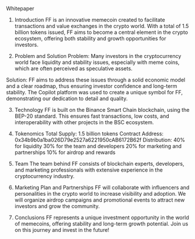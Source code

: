 Whitepaper
1. Introduction
FF is an innovative memecoin created to facilitate transactions and value exchanges in the crypto world. With a total of 1.5 billion tokens issued, FF aims to become a central element in the crypto ecosystem, offering both stability and growth opportunities for investors.

2. Problem and Solution
Problem: Many investors in the cryptocurrency world face liquidity and stability issues, especially with meme coins, which are often perceived as speculative assets.

Solution: FF aims to address these issues through a solid economic model and a clear roadmap, thus ensuring investor confidence and long-term stability. The Copilot platform was used to create a unique symbol for FF, demonstrating our dedication to detail and quality.

3. Technology
FF is built on the Binance Smart Chain blockchain, using the BEP-20 standard. This ensures fast transactions, low costs, and interoperability with other projects in the BSC ecosystem.

4. Tokenomics
Total Supply: 1.5 billion tokens
Contract Address: 0x34b9b0a1ba026D79e2527a6221950cAB6172B62f
Distribution:
40% for liquidity
30% for the team and developers
20% for marketing and partnerships
10% for airdrop and rewards
5. Team
The team behind FF consists of blockchain experts, developers, and marketing professionals with extensive experience in the cryptocurrency industry.

6. Marketing Plan and Partnerships
FF will collaborate with influencers and personalities in the crypto world to increase visibility and adoption. We will organize airdrop campaigns and promotional events to attract new investors and grow the community.

7. Conclusions
FF represents a unique investment opportunity in the world of memecoins, offering stability and long-term growth potential. Join us on this journey and invest in the future!
